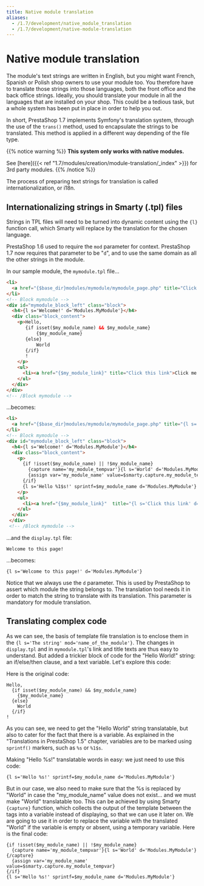 ```yaml
---
title: Native module translation
aliases:
  - /1.7/development/native_module_translation
  - /1.7/development/native-module-translation
---
```


# Native module translation

The module's text strings are written in English, but you might want
French, Spanish or Polish shop owners to use your module too. You
therefore have to translate those strings into those languages, both the
front office and the back office strings. Ideally, you should translate
your module in all the languages that are installed on your shop. This
could be a tedious task, but a whole system has been put in place in
order to help you out.

In short, PrestaShop 1.7 implements Symfony's translation system,
through the use of the `trans()` method, used to encapsulate the strings
to be translated. This method is applied in a different way depending of
the file type.

{{% notice warning %}}
**This system only works with native modules.**

See [here]({{< ref "1.7/modules/creation/module-translation/_index" >}}) for 3rd party modules.
{{% /notice %}}

The process of preparing text strings for translation is called internationalization, or i18n.

## Internationalizing strings in Smarty (.tpl) files

Strings in TPL files will need to be turned into dynamic content using
the `{l}` function call, which Smarty will replace by the translation
for the chosen language.

PrestaShop 1.6 used to require the `mod` parameter for context.
PrestaShop 1.7 now requires that parameter to be "`d`", and to use the
same domain as all the other strings in the module.

In our sample module, the `mymodule.tpl` file...

```html
<li>
  <a href="{$base_dir}modules/mymodule/mymodule_page.php" title="Click this link">Click me!</a>
</li>
<!-- Block mymodule -->
<div id="mymodule_block_left" class="block">
  <h4>{l s='Welcome!' d='Modules.MyModule'}</h4>
  <div class="block_content">
    <p>Hello,
       {if isset($my_module_name) && $my_module_name}
           {$my_module_name}
       {else}
           World
       {/if}
       !
    </p>
    <ul>
      <li><a href="{$my_module_link}" title="Click this link">Click me!</a></li>
    </ul>
  </div>
</div>
<!-- /Block mymodule -->
```

...becomes:

```html
<li>
  <a href="{$base_dir}modules/mymodule/mymodule_page.php" title="{l s='Click this link' d='Modules.MyModule'}">{l s='Click me!' d='Modules.MyModule'}</a>
</li>
<!-- Block mymodule -->
<div id="mymodule_block_left" class="block">
  <h4>{l s='Welcome!' d='Modules.MyModule'}</h4>
  <div class="block_content">
    <p>
      {if !isset($my_module_name) || !$my_module_name}
        {capture name='my_module_tempvar'}{l s='World' d='Modules.MyModule'}{/capture}
        {assign var='my_module_name' value=$smarty.capture.my_module_tempvar}
      {/if}
      {l s='Hello %1$s!' sprintf=$my_module_name d='Modules.MyModule'}
    </p>
    <ul>
      <li><a href="{$my_module_link}"  title="{l s='Click this link' d='Modules.MyModule'}">{l s='Click me!' d='Modules.MyModule'}</a></li>
    </ul>
  </div>
 </div>
 <!-- /Block mymodule -->
```

...and the `display.tpl` file:

```
Welcome to this page!
```

...becomes:

```
{l s='Welcome to this page!' d='Modules.MyModule'}
```

Notice that we always use the `d` parameter. This is used by PrestaShop
to assert which module the string belongs to. The translation tool needs
it in order to match the string to translate with its translation. This
parameter is mandatory for module translation.

Translating complex code
------------------------

As we can see, the basis of template file translation is to enclose them
in the `{l s='The string' mod='name_of_the_module'}`. The changes in
`display.tpl` and in `mymodule.tpl`'s link and title texts are thus easy
to understand. But added a trickier block of code for the "Hello World!"
string: an if/else/then clause, and a text variable. Let's explore this
code:

Here is the original code:

```
Hello,
  {if isset($my_module_name) && $my_module_name}
    {$my_module_name}
  {else}
    World
  {/if}
!
```
As you can see, we need to get the "Hello World" string translatable,
but also to cater for the fact that there is a variable. As explained in
the "Translations in PrestaShop 1.5" chapter, variables are to be marked
using `sprintf()` markers, such as `%s` or `%1$s`.

Making "Hello %s!" translatable words in easy: we just need to use this
code:

```
{l s='Hello %s!' sprintf=$my_module_name d='Modules.MyModule'}
```

But in our case, we also need to make sure that the %s is replaced by
"World" in case the "my\_module\_name" value does not exist... and we
must make "World" translatable too. This can be achieved by using Smarty
`{capture}` function, which collects the output of the template between
the tags into a variable instead of displaying, so that we can use it
later on. We are going to use it in order to replace the variable with
the translated "World" if the variable is empty or absent, using a
temporary variable. Here is the final code:

```
{if !isset($my_module_name) || !$my_module_name}
  {capture name='my_module_tempvar'}{l s='World' d='Modules.MyModule'}{/capture}
  {assign var='my_module_name' value=$smarty.capture.my_module_tempvar}
{/if}
{l s='Hello %s!' sprintf=$my_module_name d='Modules.MyModule'}
```
